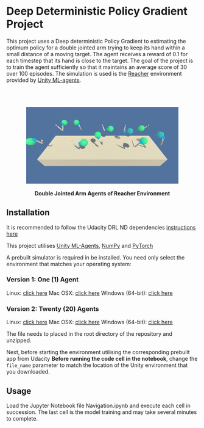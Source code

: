 # Deep Deterministic Policy Gradient Project

This project uses a Deep deterministic Policy Gradient to estimating the optimum policy for a double jointed arm trying to keep its hand within a small distance of a moving target.  The agent receives a reward of 0.1 for each timestep that its hand is close to the target.  The goal of the project is to train the agent sufficiently so that it maintains an average score of 30 over 100 episodes.  The simulation is used is the <a href="https://github.com/Unity-Technologies/ml-agents/blob/master/docs/Learning-Environment-Examples.md#reacher">Reacher</a> environment provided by <a href="https://github.com/Unity-Technologies/ml-agents">Unity ML-agents</a>.


<br />
<br />
<p align="center"><img src="https://github.com/TheOnceAndFutureSmalltalker/deep_deterministic_policy_gradient/blob/master/images/reacher.gif" width="400px" /> </p>
<p align="center"><b>Double Jointed Arm Agents of Reacher Environment</b></p>



## Installation

It is recommended to follow the Udacity DRL ND dependencies [instructions here](https://github.com/udacity/deep-reinforcement-learning#dependencies) 

This project utilises [Unity ML-Agents](https://github.com/Unity-Technologies/ml-agents/blob/master/docs/Installation.md), [NumPy](http://www.numpy.org/) and [PyTorch](https://pytorch.org/) 

A prebuilt simulator is required in be installed. You need only select the environment that matches your operating system:

### Version 1: One (1) Agent
Linux: [click here](https://s3-us-west-1.amazonaws.com/udacity-drlnd/P2/Reacher/one_agent/Reacher_Linux.zip)
Mac OSX: [click here](https://s3-us-west-1.amazonaws.com/udacity-drlnd/P2/Reacher/one_agent/Reacher.app.zip)
Windows (64-bit): [click here](https://s3-us-west-1.amazonaws.com/udacity-drlnd/P2/Reacher/one_agent/Reacher_Windows_x86_64.zip)

### Version 2: Twenty (20) Agents
Linux: [click here](https://s3-us-west-1.amazonaws.com/udacity-drlnd/P2/Reacher/Reacher_Linux.zip)
Mac OSX: [click here](https://s3-us-west-1.amazonaws.com/udacity-drlnd/P2/Reacher/Reacher.app.zip)
Windows (64-bit): [click here](https://s3-us-west-1.amazonaws.com/udacity-drlnd/P2/Reacher/Reacher_Windows_x86_64.zip)

The file needs to placed in the root directory of the repository and unzipped.

Next, before starting the environment utilising the corresponding prebuilt app from Udacity  **Before running the code cell in the notebook**, change the `file_name` parameter to match the location of the Unity environment that you downloaded.

## Usage

Load the Jupyter Notebook file Navigation.ipynb and execute each cell in succession.  The last cell is the model training and may take several minutes to complete.
